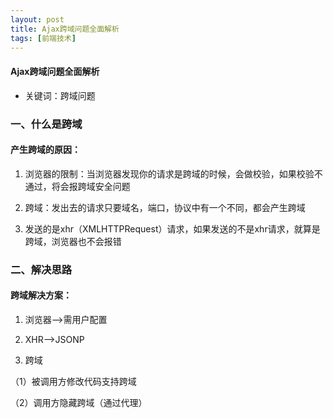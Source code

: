```yaml
---
layout: post
title: Ajax跨域问题全面解析
tags: [前端技术]
---
```

#### Ajax跨域问题全面解析

* 关键词：跨域问题

### 一、什么是跨域

#### 产生跨域的原因：

1. 浏览器的限制：当浏览器发现你的请求是跨域的时候，会做校验，如果校验不通过，将会报跨域安全问题

2. 跨域：发出去的请求只要域名，端口，协议中有一个不同，都会产生跨域

3. 发送的是xhr（XMLHTTPRequest）请求，如果发送的不是xhr请求，就算是跨域，浏览器也不会报错


### 二、解决思路

#### 跨域解决方案：

1. 浏览器-->需用户配置

2. XHR-->JSONP

3. 跨域

  （1）被调用方修改代码支持跨域

  （2）调用方隐藏跨域（通过代理）




